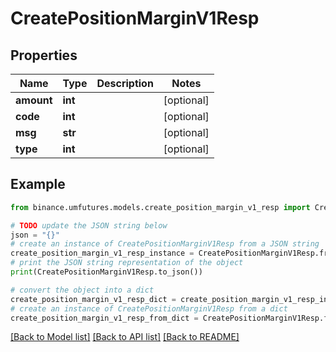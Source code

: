 # CreatePositionMarginV1Resp


## Properties

Name | Type | Description | Notes
------------ | ------------- | ------------- | -------------
**amount** | **int** |  | [optional] 
**code** | **int** |  | [optional] 
**msg** | **str** |  | [optional] 
**type** | **int** |  | [optional] 

## Example

```python
from binance.umfutures.models.create_position_margin_v1_resp import CreatePositionMarginV1Resp

# TODO update the JSON string below
json = "{}"
# create an instance of CreatePositionMarginV1Resp from a JSON string
create_position_margin_v1_resp_instance = CreatePositionMarginV1Resp.from_json(json)
# print the JSON string representation of the object
print(CreatePositionMarginV1Resp.to_json())

# convert the object into a dict
create_position_margin_v1_resp_dict = create_position_margin_v1_resp_instance.to_dict()
# create an instance of CreatePositionMarginV1Resp from a dict
create_position_margin_v1_resp_from_dict = CreatePositionMarginV1Resp.from_dict(create_position_margin_v1_resp_dict)
```
[[Back to Model list]](../README.md#documentation-for-models) [[Back to API list]](../README.md#documentation-for-api-endpoints) [[Back to README]](../README.md)


